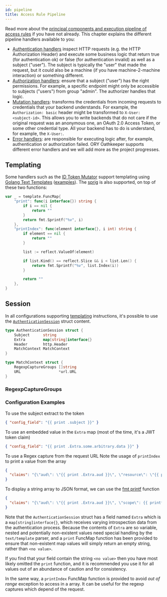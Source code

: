 ```yaml
---
id: pipeline
title: Access Rule Pipeline
---
```


Read more about the
[principal components and execution pipeline of access rules](api-access-rules.md)
if you have not already. This chapter explains the different pipeline handlers
available to you:

- [Authentication handlers](pipeline/authn.md) inspect HTTP requests (e.g. the HTTP
  Authorization Header) and execute some business logic that return true (for
  authentication ok) or false (for authentication invalid) as well as a subject
  ("user"). The subject is typically the "user" that made the request, but it
  could also be a machine (if you have machine-2-machine interaction) or
  something different.
- [Authorization handlers](pipeline/authz.md): ensure that a subject ("user") has the
  right permissions. For example, a specific endpoint might only be accessible
  to subjects ("users") from group "admin". The authorizer handles that logic.
- [Mutation handlers](pipeline/mutator.md): transforms the credentials from incoming
  requests to credentials that your backend understands. For example, the
  `Authorization: basic` header might be transformed to `X-User: <subject-id>`.
  This allows you to write backends that do not care if the original request was
  an anonymous one, an OAuth 2.0 Access Token, or some other credential type.
  All your backend has to do is understand, for example, the `X-User:`.
- [Error handlers](pipeline/error.md): are responsible for executing logic after, for
  example, authentication or authorization failed. ORY Oathkeeper supports
  different error handlers and we will add more as the project progresses.

## Templating

Some handlers such as the [ID Token Mutator](pipeline/mutator.md#id_token) support
templating using [Golang Text Templates](https://golang.org/pkg/text/template/)
([examples](https://blog.gopheracademy.com/advent-2017/using-go-templates/)).
The [sprig](http://masterminds.github.io/sprig/) is also supported, on top of
these two functions:

```go
var _ = template.FuncMap{
    "print": func(i interface{}) string {
        if i == nil {
            return ""
        }
        return fmt.Sprintf("%v", i)
    },
    "printIndex": func(element interface{}, i int) string {
        if element == nil {
            return ""
        }

        list := reflect.ValueOf(element)

        if list.Kind() == reflect.Slice && i < list.Len() {
            return fmt.Sprintf("%v", list.Index(i))
        }

        return ""
    },
}
```

## Session

In all configurations supporting [templating](#templating) instructions, it's
possible to use the
[`AuthenticationSession`](https://github.com/ory/oathkeeper/blob/master/pipeline/authn/authenticator.go#L39)
struct content.

```go
type AuthenticationSession struct {
	Subject      string
	Extra        map[string]interface{}
	Header       http.Header
	MatchContext MatchContext
}

type MatchContext struct {
	RegexpCaptureGroups []string
	URL                 *url.URL
}
```

### RegexpCaptureGroups

### Configuration Examples

To use the subject extract to the token

```json
{ "config_field": "{{ print .subject }}" }
```

To use an embedded value in the `Extra` map (most of the time, it's a JWT token
claim)

```json
{ "config_field": "{{ print .Extra.some.arbitrary.data }}" }
```

To use a Regex capture from the request URL
Note the usage of `printIndex` to print a value from the array

```json
{
  "claims": "{\"aud\": \"{{ print .Extra.aud }}\", \"resource\": \"{{ printIndex .MatchContext.RegexpCaptureGroups 0 }}\""
}
```

To display a string array to JSON format, we can use the
[fmt printf](https://golang.org/pkg/fmt/) function

```json
{
  "claims": "{\"aud\": \"{{ print .Extra.aud }}\", \"scope\": {{ printf \"%+q\" .Extra.scp }}}"
}
```

Note that the `AuthenticationSession` struct has a field named `Extra` which is
a `map[string]interface{}`, which receives varying introspection data from the
authentication process. Because the contents of `Extra` are so variable, nested
and potentially non-existent values need special handling by the `text/template`
parser, and a `print` FuncMap function has been provided to ensure that
non-existent map values will simply return an empty string, rather than
`<no value>`.

If you find that your field contain the string `<no value>` then you have most
likely omitted the `print` function, and it is recommended you use it for all
values out of an abundance of caution and for consistency.

In the same way, a `printIndex` FuncMap function is provided to avoid _out of
range_ exception to access in a array. It can be useful for the regexp captures
which depend of the request.

